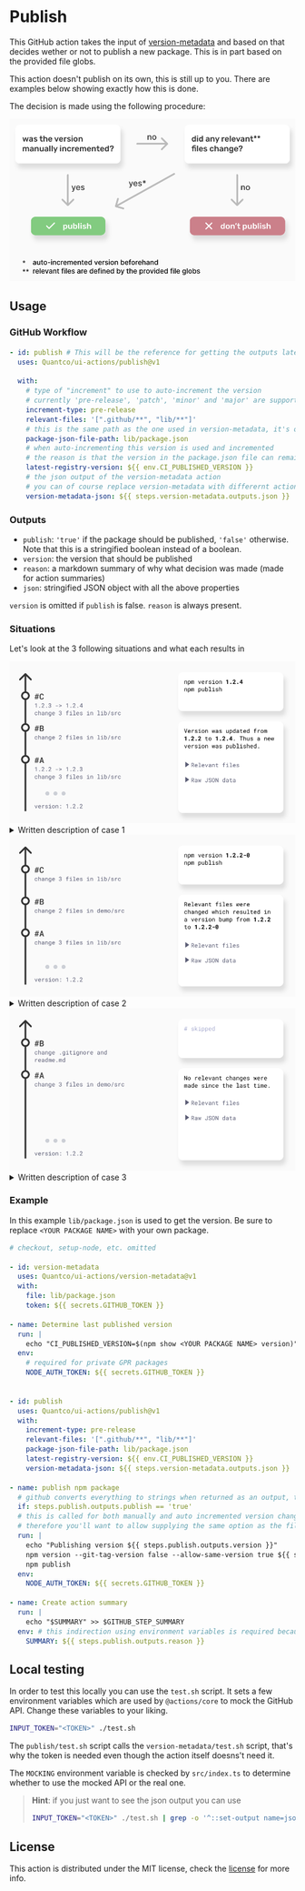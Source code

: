 # Publish

This GitHub action takes the input of [version-metadata](./version-metadata) and based on that decides wether or not to publish a new package.
This is in part based on the provided file globs.

This action doesn't publish on its own, this is still up to you.
There are examples below showing exactly how this is done.

The decision is made using the following procedure:

<picture>
  <source media="(prefers-color-scheme: dark)" srcset="./images/decision-tree-dark.svg">
  <img alt="Decision tree" src="./images/decision-tree.svg">
</picture>

## Usage

### GitHub Workflow

```yaml
- id: publish # This will be the reference for getting the outputs later on.
  uses: Quantco/ui-actions/publish@v1

  with:
    # type of "increment" to use to auto-increment the version
    # currently 'pre-release', 'patch', 'minor' and 'major' are supported, default is 'pre-release'
    increment-type: pre-release
    relevant-files: '[".github/**", "lib/**"]'
    # this is the same path as the one used in version-metadata, it's only used to have a proper summary at the end, not essential to the execution flow of the action
    package-json-file-path: lib/package.json
    # when auto-incrementing this version is used and incremented
    # the reason is that the version in the package.json file can remain the same while a lot of versions are published and incrementing from the same starting point would result in collisions.
    latest-registry-version: ${{ env.CI_PUBLISHED_VERSION }}
    # the json output of the version-metadata action
    # you can of course replace version-metadata with differernt action but it needs to have the same data structure
    version-metadata-json: ${{ steps.version-metadata.outputs.json }}
```

### Outputs

- `publish`: `'true'` if the package should be published, `'false'` otherwise. Note that this is a stringified boolean instead of a boolean.
- `version`: the version that should be published
- `reason`: a markdown summary of why what decision was made (made for action summaries)
- `json`: stringified JSON object with all the above properties

`version` is omitted if `publish` is false.
`reason` is always present.

### Situations

Let's look at the 3 following situations and what each results in

<picture>
  <source media="(prefers-color-scheme: dark)" srcset="./images/case-1-dark.svg">
  <img alt="case 1" src="./images/case-1.svg">
</picture>

<details>
  <summary>Written description of case 1</summary>
  Let's assume you just merged a pull request into main in which you did the following things:

  - commit A
    - increment version from `1.2.2` to `1.2.3`
    - change 3 files in `lib/src/`
  - commit B
    - change 2 files in `lib/src`
  - commit C
    - increment version from `1.2.3` to `1.2.4`
    - change 3 files in `lib/src/`

  Version in `lib/package.json` was updated from \`1.2.2\` to \`1.2.4\`.
  Thus a new version was published
</details>

<picture>
  <source media="(prefers-color-scheme: dark)" srcset="./images/case-2-dark.svg">
  <img alt="case 2" src="./images/case-2.svg">
</picture>

<details>
  <summary>Written description of case 2</summary>

  Let's assume you just merged a pull request into main in which you did the following things:

  - commit A
    - change 3 files in `lib/src`
  - commit B
    - change 2 files in `demo/src`
  - commit C
    - change 3 files in `lib/src/`

  Relevant files were changed which resulted in a version bump from \`1.2.2\` to \`1.2.2-0\`
</details>

<picture>
  <source media="(prefers-color-scheme: dark)" srcset="./images/case-3-dark.svg">
  <img alt="case 3" src="./images/case-3.svg">
</picture>

<details>
  <summary>Written description of case 3</summary>
  
  Let's assume you just merged a pull request into main in which you did the following things:

  - commit A
    - change 3 files in `demo/src`
  - commit B
    - change `.gitignore` and `readme.md`

  No relevant changes were made since the last time.
</details>

### Example

In this example `lib/package.json` is used to get the version.
Be sure to replace `<YOUR PACKAGE NAME>` with your own package.

```yaml
# checkout, setup-node, etc. omitted

- id: version-metadata
  uses: Quantco/ui-actions/version-metadata@v1
  with:
    file: lib/package.json
    token: ${{ secrets.GITHUB_TOKEN }}

- name: Determine last published version
  run: |
    echo "CI_PUBLISHED_VERSION=$(npm show <YOUR PACKAGE NAME> version)" >> $GITHUB_ENV
  env:
    # required for private GPR packages
    NODE_AUTH_TOKEN: ${{ secrets.GITHUB_TOKEN }}

  
- id: publish
  uses: Quantco/ui-actions/publish@v1
  with:
    increment-type: pre-release
    relevant-files: '[".github/**", "lib/**"]'
    package-json-file-path: lib/package.json
    latest-registry-version: ${{ env.CI_PUBLISHED_VERSION }}
    version-metadata-json: ${{ steps.version-metadata.outputs.json }}

- name: publish npm package
  # github converts everything to strings when returned as an output, therefore you'll have to check against 'true' instead of true
  if: steps.publish.outputs.publish == 'true'
  # this is called for both manually and auto incremented version changes
  # therefore you'll want to allow supplying the same option as the file already contains (--allow-same-version true)
  run: |
    echo "Publishing version ${{ steps.publish.outputs.version }}"
    npm version --git-tag-version false --allow-same-version true ${{ steps.publish.outputs.version }}
    npm publish
  env:
    NODE_AUTH_TOKEN: ${{ secrets.GITHUB_TOKEN }}

- name: Create action summary
  run: |
    echo "$SUMMARY" >> $GITHUB_STEP_SUMMARY
  env: # this indirection using environment variables is required because shells and backticks don't play nice together (string interpolation)
    SUMMARY: ${{ steps.publish.outputs.reason }}
```

## Local testing

In order to test this locally you can use the `test.sh` script.
It sets a few environment variables which are used by `@actions/core` to mock the GitHub API.
Change these variables to your liking.

```sh
INPUT_TOKEN="<TOKEN>" ./test.sh
```

The `publish/test.sh` script calls the `version-metadata/test.sh` script, that's why the token is needed even though the action itself doesns't need it.

The `MOCKING` environment variable is checked by `src/index.ts` to determine whether to use the mocked API or the real one.


> **Hint**: if you just want to see the json output you can use
> ```sh
> INPUT_TOKEN="<TOKEN>" ./test.sh | grep -o '^::set-output name=json::.*$' | sed 's/::set-output name=json:://g' | jq
> ```

## License

This action is distributed under the MIT license, check the [license](LICENSE) for more info.
